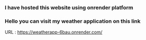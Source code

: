 ### I have hosted this website using onrender platform
### Hello you can visit my weather application on this link
URL : https://weatherapp-6bau.onrender.com/


